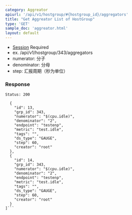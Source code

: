 ```yaml
---
category: Aggreator
apiurl: '/api/v1/hostgroup/#{hostgroup_id}/aggregators'
title: "Get Aggreator List of HostGroup"
type: 'GET'
sample_doc: 'aggreator.html'
layout: default
---
```


* [Session](#/authentication) Required
* ex. /api/v1/hostgroup/343/aggregators
* numerator: 分子
* denominator: 分母
* step: 汇报周期（秒为单位）

### Response

```Status: 200```
```[
  {
    "id": 13,
    "grp_id": 343,
    "numerator": "$(cpu.idle)",
    "denominator": "2",
    "endpoint": "testenp",
    "metric": "test.idle",
    "tags": "",
    "ds_type": "GAUGE",
    "step": 60,
    "creator": "root"
  },
  {
    "id": 14,
    "grp_id": 343,
    "numerator": "$(cpu.idle)",
    "denominator": "2",
    "endpoint": "testenp",
    "metric": "test.idle",
    "tags": "",
    "ds_type": "GAUGE",
    "step": 60,
    "creator": "root"
  }
]```
